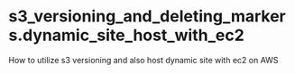 # s3_versioning_and_deleting_markers.dynamic_site_host_with_ec2
How to utilize s3 versioning and also host dynamic site with ec2 on AWS 
